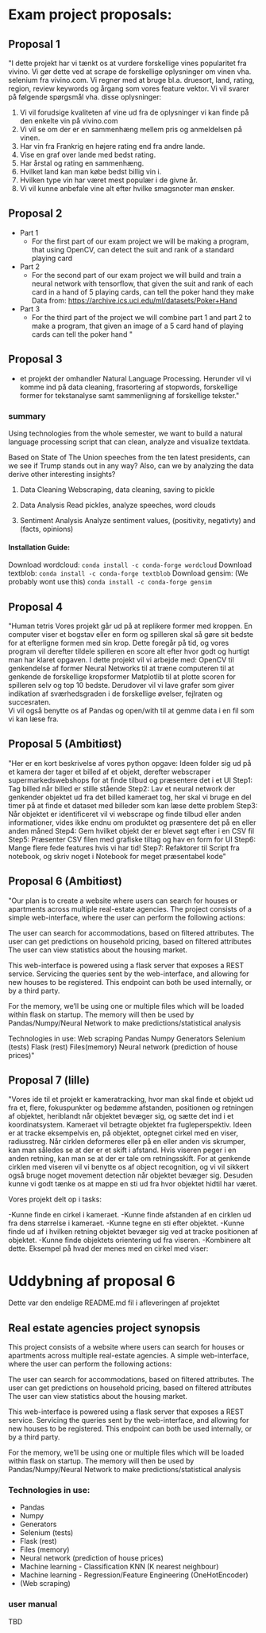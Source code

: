 # Exam project proposals:

## Proposal 1
"I dette projekt har vi tænkt os at vurdere forskellige vines popularitet fra vivino. Vi gør dette
ved at scrape de forskellige oplysninger om vinen vha. selenium fra vivino.com. Vi regner
med at bruge bl.a. druesort, land, rating, region, review keywords og årgang som vores
feature vektor. Vi vil svarer på følgende spørgsmål vha. disse oplysninger:
1. Vi vil forudsige kvaliteten af vine ud fra de oplysninger vi kan finde på den enkelte vin
på vivino.com
2. Vi vil se om der er en sammenhæng mellem pris og anmeldelsen på vinen.
3. Har vin fra Frankrig en højere rating end fra andre lande.
4. Vise en graf over lande med bedst rating.
5. Har årstal og rating en sammenhæng.
6. Hvilket land kan man købe bedst billig vin i.
7. Hvilken type vin har været mest populær i de givne år.
8. Vi vil kunne anbefale vine alt efter hvilke smagsnoter man ønsker.


## Proposal 2
- Part 1
  - For the first part of our exam project we will be making a program, that using OpenCV, can detect the suit and rank of a standard playing card
- Part 2
  - For the second part of our exam project we will build and train a neural network with tensorflow, that given the suit and rank of each card in a hand of 5 playing cards, can tell the poker hand they make Data from: https://archive.ics.uci.edu/ml/datasets/Poker+Hand
- Part 3
  - For the third part of the project we will combine part 1 and part 2 to make a program, that given an image of a 5 card hand of playing cards can tell the poker hand "



## Proposal 3
- et projekt der omhandler Natural Language Processing.
Herunder vil vi komme ind på data cleaning, frasortering af stopwords, forskellige former for tekstanalyse samt sammenligning af forskellige tekster."

### summary
Using technologies from the whole semester, we want to build a natural language processing script that can clean, analyze and visualize textdata.

Based on State of The Union speeches from the ten latest presidents, can we see if Trump stands out in any way?
Also, can we by analyzing the data derive other interesting insights?

1. Data Cleaning
Webscraping, data cleaning, saving to pickle


2. Data Analysis
Read pickles, analyze speeches, word clouds


3. Sentiment Analysis
Analyze sentiment values, (positivity, negativty) and (facts, opinions)

#### Installation Guide:
Download wordcloud:
`conda install -c conda-forge wordcloud`
Download textblob:
`conda install -c conda-forge textblob`
Download gensim: (We probably wont use this)
`conda install -c conda-forge gensim`


## Proposal 4
"Human tetris
Vores projekt går ud på at replikere former med kroppen. En computer viser et bogstav eller en form og spilleren skal så gøre sit bedste for at efterligne formen med sin krop. Dette foregår på tid, og vores program vil derefter tildele spilleren en score alt efter  hvor godt og hurtigt man har klaret opgaven. I dette projekt vil vi arbejde med:
OpenCV til genkendelse af former 
Neural Networks til at træne computeren til at genkende de forskellige kropsformer 
Matplotlib til at plotte scoren for spilleren selv og top 10 bedste. Derudover vil vi lave grafer som giver indikation af sværhedsgraden i de forskellige øvelser, fejlraten og succesraten.  
Vi vil også benytte os af Pandas og open/with til at gemme data i en fil som vi kan læse fra.


## Proposal 5 (Ambitiøst)
"Her er en kort beskrivelse af vores python opgave:
Ideen folder sig ud på et kamera der tager et billed af et objekt, derefter webscraper supermarkedswebshops for at finde tilbud og præsentere det i et UI
Step1: Tag billed når billed er stille stående
Step2: Lav et neural network der genkender objektet ud fra det billed kameraet tog, her skal vi bruge en del timer på at finde et dataset med billeder som kan læse dette problem
Step3: Når objektet er identificeret vil vi webscrape og finde tilbud eller anden informationer, vides ikke endnu om produktet og præsentere det på en eller anden måned
Step4: Gem hvilket objekt der er blevet søgt efter i en CSV fil
Step5: Præsenter CSV filen med grafiske tiltag og hav en form for UI
Step6: Mange flere fede features hvis vi har tid!
Step7: Refaktorer til Script fra notebook, og skriv noget i Notebook for meget præsentabel kode"



## Proposal 6 (Ambitiøst)
"Our plan is to create a website where users can search for houses or apartments across multiple real-estate agencies. The project consists of a simple web-interface, where the user can perform the following actions:

The user can search for accommodations, based on filtered attributes.
The user can get predictions on household pricing, based on filtered attributes
The user can view statistics about the housing market.

This web-interface is powered using a flask server that exposes a REST service. Servicing the queries sent by the web-interface, and allowing for new houses to be registered. This endpoint can both be used internally, or by a third party.

For the memory, we’ll be using one or multiple files which will be loaded within flask on startup. The memory will then be used by Pandas/Numpy/Neural Network to make predictions/statistical analysis

Technologies in use:
Web scraping
Pandas
Numpy 
Generators 
Selenium (tests)
Flask (rest)
Files(memory)
Neural network (prediction of house prices)"


## Proposal 7 (lille)
"Vores ide til et projekt er kameratracking, hvor man skal finde et objekt ud fra et, flere, fokuspunkter og bedømme afstanden, positionen og retningen af objektet, heriblandt når objektet bevæger sig, og sætte det ind i et koordinatsystem. Kameraet vil betragte objektet fra fugleperspektiv. Ideen er at tracke eksempelvis en, på objektet, optegnet cirkel med en viser, radiusstreg. Når cirklen deformeres eller på en eller anden vis skrumper, kan man således se at der er et skift i afstand. Hvis viseren peger i en anden retning, kan man se at der er tale om retningsskift. For at genkende cirklen med viseren vil vi benytte os af object recognition, og vi vil sikkert også bruge noget movement detection når objektet bevæger sig. Desuden kunne vi godt tænke os at mappe en sti ud fra hvor objektet hidtil har været.

Vores projekt delt op i tasks:

-Kunne finde en cirkel i kameraet.
-Kunne finde afstanden af en cirklen ud fra dens størrelse i kameraet.
-Kunne tegne en sti efter objektet.
-Kunne finde ud af i hvilken retning objektet bevæger sig ved at tracke positionen af objektet.
-Kunne finde objektets orientering ud fra viseren.
-Kombinere alt dette.
Eksempel på hvad der menes med en cirkel med viser:

# Uddybning af proposal 6
Dette var den endelige README.md fil i afleveringen af projektet
## Real estate agencies project synopsis

This project consists of a website where users can search for houses or apartments across multiple real-estate agencies. A simple web-interface, where the user can perform the following actions:

The user can search for accommodations, based on filtered attributes.
The user can get predictions on household pricing, based on filtered attributes
The user can view statistics about the housing market.

This web-interface is powered using a flask server that exposes a REST service. Servicing the queries sent by the web-interface, and allowing for new houses to be registered. This endpoint can both be used internally, or by a third party.

For the memory, we’ll be using one or multiple files which will be loaded within flask on startup. The memory will then be used by Pandas/Numpy/Neural Network to make predictions/statistical analysis

### Technologies in use:

- Pandas
- Numpy
- Generators 
- Selenium (tests)
- Flask (rest)
- Files (memory)
- Neural network (prediction of house prices)
- Machine learning - Classification KNN (K nearest neighbour)
- Machine learning - Regression/Feature Engineering (OneHotEncoder) 
- (Web scraping)

### user manual
TBD